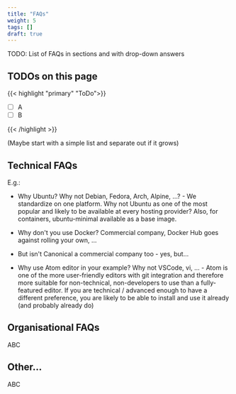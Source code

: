```yaml
---
title: "FAQs"
weight: 5
tags: []
draft: true
---
```


TODO: List of FAQs in sections and with drop-down answers

<!--more-->

## TODOs on this page

{{< highlight "primary" "ToDo">}}

- [ ] A
- [ ] B

{{< /highlight >}}

(Maybe start with a simple list and separate out if it grows)

## Technical FAQs

E.g.:

- Why Ubuntu? Why not Debian, Fedora, Arch, Alpine, ...? - We standardize on one platform. Why not Ubuntu as one of the most popular and likely to be available at every hosting provider? Also, for containers, ubuntu-minimal available as a base image.

- Why don't you use Docker? Commercial company, Docker Hub goes against rolling your own, ...

- But isn't Canonical a commercial company too - yes, but...

- Why use Atom editor in your example? Why not VSCode, vi, ... - Atom is one of the more user-friendly editors with git integration and therefore more suitable for non-technical, non-developers to use than a fully-featured editor. If you are technical / advanced enough to have a different preference, you are likely to be able to install and use it already (and probably already do)

## Organisational FAQs

ABC

## Other...

ABC
